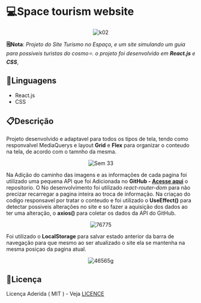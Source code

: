 # 💻Space tourism website
<div align="center">

![k02](https://github.com/matheus369k/space-tourism-website/assets/47065962/009786d1-e25b-4e3a-a2d7-1f25fe7bea91)</div>
__🗒️Nota__: *Projeto do Site Turismo no Espaço, e um site simulando um guia para possiveis turistas do cosmo⭐. o projeto foi desenvolvido em __React.js__ e __CSS__*, 
## 🧰Linguagens
- React.js
- CSS
## 📋Descrição
Projeto desenvolvido e adaptavel para todos os tipos de tela, tendo como responvalvel MediaQuerys e layout __Grid__ e __Flex__ para organizar o conteudo na tela, de acordo com o tamnho da mesma. 
<div align="center">
  
![Sem 33](https://github.com/matheus369k/space-tourism-website/assets/47065962/0830258c-12b7-4209-a149-c51705539ea9)</div>
Na Adição do caminho das imagens e as informações de cada pagina foi utilizado uma pequena API que foi Adicionada no __GitHub - [Acesse aqui](https://github.com/matheus369k/matheus369k.github.io)__  o repositorio. O No desenvolvimento foi utilizado *react-router-dom* para não precizar recarregar a pagina inteira ao troca de informação. Na criaçao do codigo responsavel por tratar o conteudo e foi utilizado o __UseEffect()__ para detectar possiveis alterações no site e so fazer a aquisição dos dados ao ter uma alteração, o __axios()__ para coletar os dados da API do GitHub.
<div align="center">
  
![76775](https://github.com/matheus369k/space-tourism-website/assets/47065962/95514a62-2596-40db-8794-a3663101a750)</div>
Foi utilizado o __LocalStorage__ para salvar estado anterior da barra de navegação para que mesmo ao ser atualizado o site ela se mantenha na mesma posiçao da pagina atual. 
<div align="center">
  
 ![46565g](https://github.com/matheus369k/space-tourism-website/assets/47065962/3b3e116c-d2f7-44ee-a80e-2c53c8c63179)</div>
## 📃Licença
Licença Aderida ( MIT ) - Veja [LICENCE](/LICENCE)
